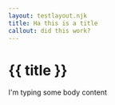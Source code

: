 ```yaml
---
layout: testlayout.njk
title: Ha this is a title
callout: did this work?
---
```

# {{ title }}

I'm typing some body content